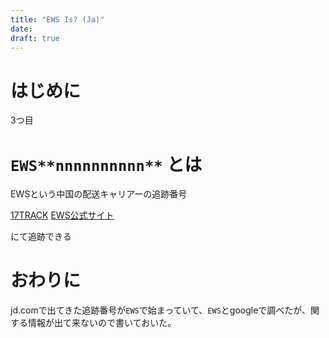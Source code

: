 ```yaml
---
title: "EWS Is? (Ja)"
date: 
draft: true
---
```


# はじめに
3つ目

# `EWS**nnnnnnnnnn**` とは
EWSという中国の配送キャリアーの追跡番号

[17TRACK](https://t.17track.net/ja)
[EWS公式サイト](http://epost.8dt.com/index.html)

にて追跡できる

# おわりに
jd.comで出てきた追跡番号が`EWS`で始まっていて、`EWS`とgoogleで調べたが、関する情報が出て来ないので書いておいた。
